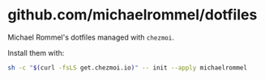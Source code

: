 # github.com/michaelrommel/dotfiles

Michael Rommel's dotfiles managed with `chezmoi`.

Install them with:

```bash
sh -c "$(curl -fsLS get.chezmoi.io)" -- init --apply michaelrommel
```

